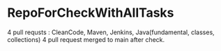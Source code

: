# RepoForCheckWithAllTasks
4 pull requsts : CleanCode, Maven, Jenkins, Java(fundamental, classes, collections)
4 pull request merged to main after check.
